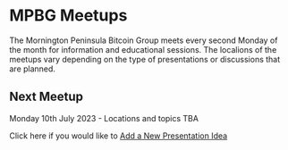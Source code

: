 # MPBG Meetups
The Mornington Peninsula Bitcoin Group meets every second Monday of the month for information and educational sessions. The localions of the meetups vary depending on the type of presentations or discussions that are planned.

## Next Meetup
Monday 10th July 2023 - Locations and topics TBA

Click here if you would like to [Add a New Presentation Idea](https://github.com/peninsula-bitcoin/meetups/issues/new?assignees=&labels=Presentation&projects=&template=presentation-idea.md&title=)
